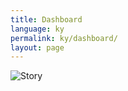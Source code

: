 ```yaml
---
title: Dashboard
language: ky
permalink: ky/dashboard/
layout: page
---
```


<div class='tableauPlaceholder' id='viz1735275597242' style='position: relative'>
<noscript>
<noscript>
<img alt='Story ' src='https:&#47;&#47;public.tableau.com&#47;static&#47;images&#47;SD&#47;SDG-KGZ-2024_17352704537190&#47;Story&#47;1_rss.png' style='border: none' /
</noscript>
</noscript>
<object class='tableauViz'  style='display:none;'>
<param name='host_url' value='https%3A%2F%2Fpublic.tableau.com%2F' /> 
<param name='embed_code_version' value='3' /> 
<param name='site_root' value='' />
<param name='name' value='SDG-KGZ-2024_17352704537190&#47;Story' />
<param name='tabs' value='no' />
<param name='toolbar' value='yes' />
<param name='static_image' value='https:&#47;&#47;public.tableau.com&#47;static&#47;images&#47;SD&#47;SDG-KGZ-2024_17352704537190&#47;Story&#47;1.png' /> 
<param name='animate_transition' value='yes' />
<param name='display_static_image' value='yes' />
<param name='display_spinner' value='yes' />
<param name='display_overlay' value='yes' />
<param name='display_count' value='yes' />
<param name='language' value='en-US' />
</object>
</div>                
<script type='text/javascript'>
	var divElement = document.getElementById('viz1735275597242');
	var vizElement = divElement.getElementsByTagName('object')[0];
    vizElement.style.width='1016px';
	vizElement.style.height='991px';
	var scriptElement = document.createElement('script');
	scriptElement.src = 'https:&#47;&#47;public.tableau.com&#47;javascripts&#47;api&#47;viz_v1.js';
    vizElement.parentNode.insertBefore(scriptElement, vizElement);
</script>


